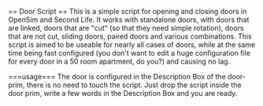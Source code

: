 == Door Script ==
This is a simple script for opening and closing doors in OpenSim and Second Life.
It works with standalone doors, with doors that are linked, doors that are "cut" (so that they need simple rotation),
doors that are not cut, sliding doors, paired doors and various combinations.
This script is aimed to be useable for nearly all cases of doors, while at the same time being fast configured (you don't want to edit a huge configuration file for every door in a 50 room apartment, do you?) and causing no lag.

===usage===
The door is configured in the Description Box of the door-prim, there is no need to touch the script. Just drop the script inside the door prim, write a few words in the Description Box and you are ready. 
